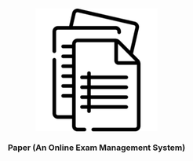 <p align="center">
<img align="center" alt="logo" width="250" src='./assets/images/logo.png'>
<h3 align="center">Paper (An Online Exam Management System)</h3>
</p>
